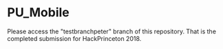 # PU_Mobile

Please access the "testbranchpeter" branch of this repository. That is the completed submission for HackPrinceton 2018. 
